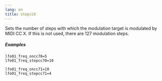 ```yaml
---
lang: en
title: stepccX
---
```

Sets the number of steps with which the modulation target is modulated by
MIDI CC X. If this is not used, there are 127 modulation steps.

##### Examples

```
lfo01_freq_oncc70=5
lfo01_freq_stepcc70=10

lfo01_freq_oncc71=10
lfo01_freq_stepcc71=4
```
